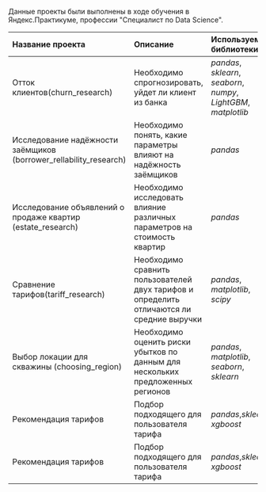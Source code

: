Данные проекты были выполнены в ходе обучения в Яндекс.Практикуме, профессии  "Специалист по Data Science".

| Название проекта | Описание | Используемые библиотеки | 
| :---------------------- | :---------------------- | :---------------------- |
| Отток клиентов(churn_research) | Необходимо спрогнозировать, уйдет ли клиент из банка | *pandas*, *sklearn*, *seaborn*, *numpy*, *LightGBM*, *matplotlib* |
| Исследование надёжности заёмщиков (borrower_rellability_research) | Необходимо понять, какие параметры влияют на надёжность заёмщиков | *pandas* |
| Исследование объявлений о продаже квартир (estate_research) | Необходимо исследовать влияние различных параметров на стоимость квартир | *pandas* |
| Сравнение тарифов(tariff_research)  | Необходимо сравнить пользователей двух тарифов и определить отличаются ли средние выручки | *pandas*, *matplotlib*, *scipy*|
| Выбор локации для скважины (choosing_region)  | Необходимо оценить риски убытков по данным для нескольких предложенных регионов | *pandas*, *matplotlib*, *seaborn*, *sklearn*|
| Рекомендация тарифов  | Подбор подходящего для пользователя тарифа | *pandas*,*sklearn*, *xgboost*|
| Рекомендация тарифов  | Подбор подходящего для пользователя тарифа | *pandas*,*sklearn*, *xgboost*|
